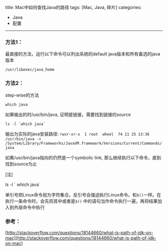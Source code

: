 title: Mac中如何查找Java的路径
tags: [Mac, Java, 碎片]
categories: 
- Java
- 配置
---


### 方法1：
最直接的方法，运行以下命令可以列出系统的default java版本和所有备选的java版本
```
/usr/libexec/java_home
```

<!--more-->

### 方法2：
step-wise的方法

```
which java
```
如果输出的时/usr/bin/java, 证明是链接，需要找到链接的source
```
ls -l `which java`
```
输出为实际的java安装路径: `rwxr-xr-x  1 root  wheel  74 11 25 13:36 /usr/bin/java -> /System/Library/Frameworks/JavaVM.framework/Versions/Current/Commands/java`

如果/usr/bin/java指向的仍然是一个symbolic link, 那么继续执行以下命令，直到找到source为止 

[注]

ls -l \` which java\`

单引号把Linux命令视为字符集合。反引号会强迫执行Linux命令。和`$()`一样。在执行一条命令时，会先将其中或者是`$()` 中的语句当作命令执行一遍，再将结果加入到外层命令中执行



### 参考：
[http://stackoverflow.com/questions/18144660/what-is-path-of-jdk-on-mac](http://stackoverflow.com/questions/18144660/what-is-path-of-jdk-on-mac)
